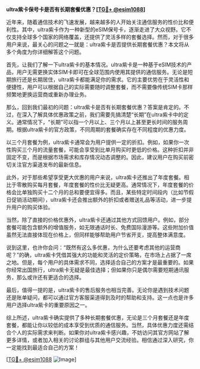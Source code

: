 **ultra紫卡保号卡是否有长期套餐优惠？[[TG💪+ @esim1088](https://t.me/s/esim1088)]**

近年来，随着通信技术的飞速发展，越来越多的人开始关注通信服务的性价比和便利性。其中，ultra紫卡作为一种新型的eSIM保号卡，逐渐走进了大众视野。它不仅支持全球多个国家的网络覆盖，还提供了灵活多样的套餐选择。然而，对于很多用户来说，最关心的问题之一就是：ultra紫卡是否提供长期套餐优惠？本文将从多个角度为你详细解答这个问题。

首先，让我们了解一下ultra紫卡的基本情况。ultra紫卡是一种基于eSIM技术的产品，用户无需更换实体SIM卡即可在全球范围内使用其提供的通信服务。无论是短期旅行还是长期居住，ultra紫卡都能满足你的需求。它的主要优势在于灵活性和便捷性，用户可以根据自己的实际需要随时调整套餐，而不需要像传统SIM卡那样频繁地更换运营商或重新办理业务。

那么，回到我们最初的问题：ultra紫卡是否有长期套餐优惠？答案是肯定的。不过，在深入了解具体优惠政策之前，我们需要先搞清楚“长期”在ultra紫卡中的定义。通常情况下，“长期”可以指一个月以上、三个月以上甚至更长时间的服务周期。根据ultra紫卡的官方政策，不同周期的套餐确实存在不同程度的优惠力度。

以三个月套餐为例，ultra紫卡通常会为用户提供一定的折扣。例如，如果你一次性购买三个月的流量套餐，可能会享受到比单月购买时更低的价格。这种折扣并非固定不变，而是根据市场需求和库存情况动态调整的。因此，建议用户在购买前密切关注官方渠道发布的最新信息。

此外，对于那些希望享受更大优惠的用户来说，ultra紫卡还推出了年度套餐。相比于零散购买每月套餐，年度套餐的性价比无疑更高。通常情况下，年度套餐的价格会比单独购买十二个月的总和要便宜得多。而且，某些特定时间段内（比如节假日促销活动期间），ultra紫卡还会推出额外的折扣或者赠送礼品等活动，进一步提升用户的购买体验。

当然，除了直接的价格优惠外，ultra紫卡还通过其他方式回馈用户。例如，部分套餐可能包含额外的增值服务，如无限通话时长、免费国际漫游等。这些附加价值虽然无法直接体现在价格上，但同样能够帮助用户节省开支，提高整体满意度。

说到这里，也许你会问：“既然有这么多优惠，为什么还要考虑其他的运营商呢？”的确，ultra紫卡凭借其强大的功能和灵活的定价策略，在市场上占据了一席之地。但是，每个用户的具体需求不同，选择适合自己的方案才是最重要的。如果你经常出国旅行，ultra紫卡无疑是最佳选择；但如果你只是偶尔需要短期通讯服务，那么或许还有更适合的选择。

最后，值得一提的是，ultra紫卡的售后服务也相当完善。无论你是遇到技术问题还是账单疑问，都可以通过官方客服渠道得到及时的帮助和支持。这一点也是许多用户选择ultra紫卡的重要原因之一。

综上所述，ultra紫卡确实提供了多种长期套餐优惠，无论是三个月套餐还是年度套餐，都能让你以较低的成本享受到优质的通信服务。当然，具体优惠力度还需结合个人的实际需求来判断。如果你对ultra紫卡感兴趣，不妨访问其官方网站了解更多详情，或者加入相关的讨论群组与其他用户交流经验。相信通过深入研究，你一定能找到最适合自己的方案！

[[TG💪+ @esim1088](https://t.me/s/esim1088) ![Image](https://i.postimg.cc/4NQfJmqS/Snipaste-2025-05-13-00-14-12.png)]